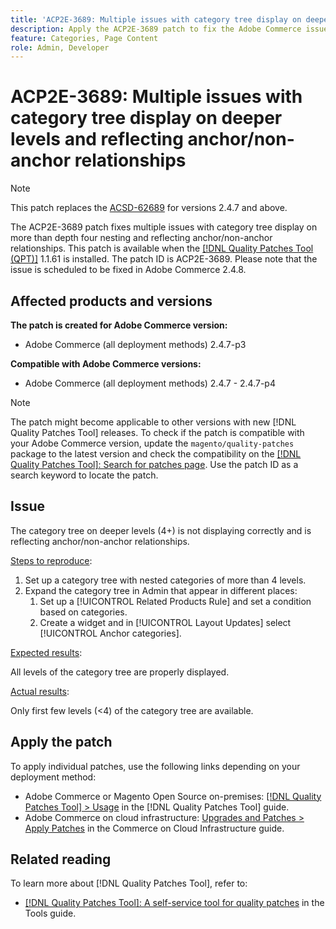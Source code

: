 ```yaml
---
title: 'ACP2E-3689: Multiple issues with category tree display on deeper levels and reflecting anchor/non-anchor relationships'
description: Apply the ACP2E-3689 patch to fix the Adobe Commerce issue with category tree display on more than depth four nesting and reflecting anchor/non-anchor relationships.
feature: Categories, Page Content 
role: Admin, Developer
---
```


# ACP2E-3689: Multiple issues with category tree display on deeper levels and reflecting anchor/non-anchor relationships

>[!NOTE]
>
>This patch replaces the [ACSD-62689](/help/tools/quality-patches-tool/patches-available-in-qpt/v1-1-57/acsd-62689-customer-add-categories-issue-related-product-rules-and-widgets.md) for versions 2.4.7 and above.

The ACP2E-3689 patch fixes multiple issues with category tree display on more than depth four nesting and reflecting anchor/non-anchor relationships. This patch is available when the [[!DNL Quality Patches Tool (QPT)]](/help/tools/quality-patches-tool/quality-patches-tool-to-self-serve-quality-patches.md) 1.1.61 is installed. The patch ID is ACP2E-3689. Please note that the issue is scheduled to be fixed in Adobe Commerce 2.4.8.

## Affected products and versions

**The patch is created for Adobe Commerce version:**

* Adobe Commerce (all deployment methods) 2.4.7-p3

**Compatible with Adobe Commerce versions:**

* Adobe Commerce (all deployment methods) 2.4.7 - 2.4.7-p4

>[!NOTE]
>
>The patch might become applicable to other versions with new [!DNL Quality Patches Tool] releases. To check if the patch is compatible with your Adobe Commerce version, update the `magento/quality-patches` package to the latest version and check the compatibility on the [[!DNL Quality Patches Tool]: Search for patches page](https://experienceleague.adobe.com/tools/commerce-quality-patches/index.html). Use the patch ID as a search keyword to locate the patch.

## Issue

The category tree on deeper levels (4+) is not displaying correctly and is reflecting anchor/non-anchor relationships.

<u>Steps to reproduce</u>:

1. Set up a category tree with nested categories of more than 4 levels.
1. Expand the category tree in Admin that appear in different places:
    1. Set up a [!UICONTROL Related Products Rule] and set a condition based on categories.
    1. Create a widget and in [!UICONTROL Layout Updates] select [!UICONTROL Anchor categories].

<u>Expected results</u>:

All levels of the category tree are properly displayed.

<u>Actual results</u>:

Only first few levels (<4) of the category tree are available.

## Apply the patch

To apply individual patches, use the following links depending on your deployment method:

* Adobe Commerce or Magento Open Source on-premises: [[!DNL Quality Patches Tool] > Usage](/help/tools/quality-patches-tool/usage.md) in the [!DNL Quality Patches Tool] guide.
* Adobe Commerce on cloud infrastructure: [Upgrades and Patches > Apply Patches](https://experienceleague.adobe.com/docs/commerce-cloud-service/user-guide/develop/upgrade/apply-patches.html) in the Commerce on Cloud Infrastructure guide.

## Related reading

To learn more about [!DNL Quality Patches Tool], refer to:

* [[!DNL Quality Patches Tool]: A self-service tool for quality patches](/help/tools/quality-patches-tool/quality-patches-tool-to-self-serve-quality-patches.md) in the Tools guide.
